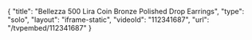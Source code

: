 {
    "title": "Bellezza 500 Lira Coin Bronze Polished Drop Earrings",
    "type": "solo",
    "layout": "iframe-static",
    "videoId": "112341687",
    "url": "\/tvpembed\/112341687"
}